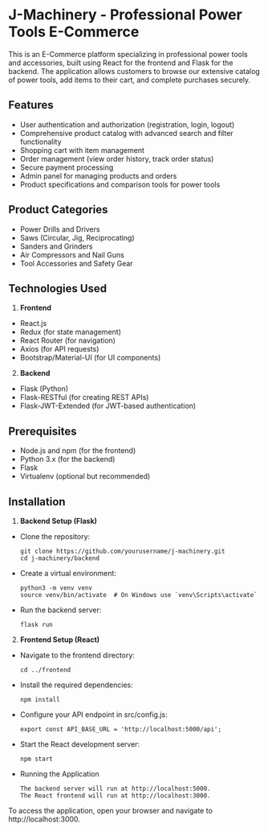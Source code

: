 # J-Machinery - Professional Power Tools E-Commerce

This is an E-Commerce platform specializing in professional power tools and accessories, built using React for the frontend and Flask for the backend. The application allows customers to browse our extensive catalog of power tools, add items to their cart, and complete purchases securely.

## Features
- User authentication and authorization (registration, login, logout)
- Comprehensive product catalog with advanced search and filter functionality
- Shopping cart with item management
- Order management (view order history, track order status)
- Secure payment processing
- Admin panel for managing products and orders
- Product specifications and comparison tools for power tools

## Product Categories
- Power Drills and Drivers
- Saws (Circular, Jig, Reciprocating)
- Sanders and Grinders
- Air Compressors and Nail Guns
- Tool Accessories and Safety Gear

## Technologies Used

1. **Frontend**
  - React.js
  - Redux (for state management)
  - React Router (for navigation)
  - Axios (for API requests)
  - Bootstrap/Material-UI (for UI components)

2. **Backend**
  - Flask (Python)
  - Flask-RESTful (for creating REST APIs)
  - Flask-JWT-Extended (for JWT-based authentication)

## Prerequisites
- Node.js and npm (for the frontend)
- Python 3.x (for the backend)
- Flask
- Virtualenv (optional but recommended)

## Installation
1. **Backend Setup (Flask)**

  - Clone the repository:

        git clone https://github.com/yourusername/j-machinery.git
        cd j-machinery/backend

  - Create a virtual environment:

        python3 -m venv venv
        source venv/bin/activate  # On Windows use `venv\Scripts\activate`

  - Run the backend server:

        flask run

2. **Frontend Setup (React)**
  - Navigate to the frontend directory:

        cd ../frontend

  - Install the required dependencies:

        npm install

  - Configure your API endpoint in src/config.js:

        export const API_BASE_URL = 'http://localhost:5000/api';

  - Start the React development server:

        npm start

  - Running the Application
    
        The backend server will run at http://localhost:5000.
        The React frontend will run at http://localhost:3000.
    
To access the application, open your browser and navigate to http://localhost:3000.
